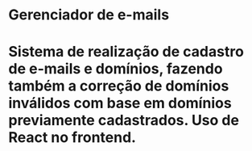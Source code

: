 <h1>Gerenciador de e-mails<h1>

<p>Sistema de realização de cadastro de e-mails e domínios, fazendo também a correção de domínios inválidos com base em domínios previamente cadastrados.
Uso de React no frontend.</p>
